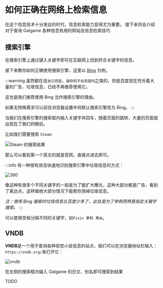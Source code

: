 # 如何正确在网络上检索信息

在这个信息技术十分发达的时代，信息检索能力显得尤为重要。
接下来将会介绍对于查询 Galgame 各种信息有用的网站及信息检索技巧

## 搜索引擎

在搜索引擎上通过键入关键字即可在互联网上找到符合关键字的信息。

接下来教你如何正确使用搜索引擎，这里以 [Bing](https://cn.bing.com/) 为例。

:::warning
虽然都在说`自己百度`，`操你妈不会百度吗`之类的，但是百度现在充斥着大量的广告、垃圾信息，已经不再推荐使用它。

这也是我们推荐使用 Bing 当作搜索引擎的理由。

如果无特殊需求可以前往浏览器设置中将默认搜索引擎改为 Bing。
:::

当我们在搜索引擎的搜索框内输入关键字并回车，随着页面的跳转，大量的页面就出现在了我们的眼前。

比如我们需要搜索 `Steam`:

![Steam 的搜索结果](/how-to-search/1.png)

那么可以看到第一个英文的就是官网，直接点进去即可。

:::info
有一种很有效且快速地识别搜索引擎中垃圾信息的方式：

![360](/how-to-search/2.png)

像这种有很多个不同关键字的一般是为了能扩大曝光，这种大部分都是广告，看到了离远点，这样做绝大部分情况下能帮你筛掉垃圾信息。

_注：使用 Bing 搜索时垃圾信息比百度少多了，此处是为了举例而特意指定关键字搜索。_
:::

可以使用空格分隔不同的关键字，如`Pixiv 萝莉 黑丝`。

## VNDB

**VNDB**是一个用于查询各种视觉小说信息的站点，我们可以在浏览器地址栏输入：`https://vndb.org/`来打开它：

![vndb](/how-to-search/3.png)

在左侧的搜索框内输入 Galgame 的日文、别名即可搜索到结果

TODO